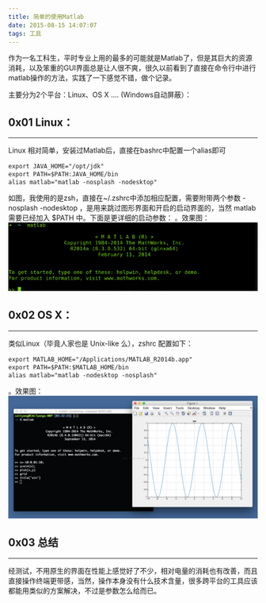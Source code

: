 ```yaml
---
title: 简单的使用Matlab
date: 2015-08-15 14:07:07
tags: 工具
---
```


作为一名工科生，平时专业上用的最多的可能就是Matlab了，但是其巨大的资源消耗，以及笨重的GUI界面总是让人很不爽，很久以前看到了直接在命令行中进行matlab操作的方法，实践了一下感觉不错，做个记录。

主要分为2个平台：Linux、OS X …. (Windows自动屏蔽）：

## 0x01 Linux：
***
Linux 相对简单，安装过Matlab后，直接在bashrc中配置一个alias即可
```
export JAVA_HOME="/opt/jdk"
export PATH=$PATH:JAVA_HOME/bin
alias matlab="matlab -nosplash -nodesktop"
```
<!--more-->

如图，我使用的是zsh，直接在~/.zshrc中添加相应配置，需要附带两个参数 -nosplash -nodesktop ，是用来跳过图形界面和开启的启动界面的，当然 matlab 需要已经加入 $PATH 中。下面是更详细的启动参数：
。效果图：
![](/images/20150810/effect1.png)


## 0x02 OS X：
***
类似Linux（毕竟人家也是 Unix-like 么），zshrc 配置如下：
```
export MATLAB_HOME="/Applications/MATLAB_R2014b.app"
export PATH=$PATH:$MATLAB_HOME/bin
alias matlab="matlab -nodesktop -nosplash"
```

。效果图：
![](/images/20150810/effect2.png)

## 0x03 总结
***
经测试，不用原生的界面在性能上感觉好了不少，相对电量的消耗也有改善，而且直接操作终端更带感，当然，操作本身没有什么技术含量，很多跨平台的工具应该都能用类似的方案解决，不过是参数怎么给而已。

